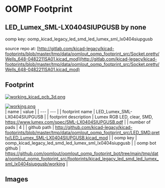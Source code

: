 # OOMP Footprint  
## LED_Lumex_SML-LX0404SIUPGUSB  by none  
  
oomp key: oomp_kicad_legacy_led_smd_led_lumex_sml_lx0404siupgusb  
  
source repo at: [http://gitlab.com/kicad-legacy/kicad-footprints/blob/master/tmp/data/oomlout_oomp_footprint_src/Socket.pretty/Wells_648-0482211SA01.kicad_mod](http://gitlab.com/kicad-legacy/kicad-footprints/blob/master/tmp/data/oomlout_oomp_footprint_src/Socket.pretty/Wells_648-0482211SA01.kicad_mod)  
## Footprint  
  
[![working_kicad_pcb_3d.png](working_kicad_pcb_3d_600.png)](working_kicad_pcb_3d.png)  
  
[![working.png](working_600.png)](working.png)  
| name | value | 
| --- | --- | 
| footprint name | LED_Lumex_SML-LX0404SIUPGUSB | 
| footprint description | Lumex RGB LED, clear, SMD, https://www.lumex.com/spec/SML-LX0404SIUPGUSB.pdf | 
| number of pads | 4 | 
| github path | http://github.com/kicad-legacy/kicad-footprints/blob/master/tmp/data/oomlout_oomp_footprint_src/LED_SMD.pretty/LED_Lumex_SML-LX0404SIUPGUSB.kicad_mod | 
| oomp key | oomp_kicad_legacy_led_smd_led_lumex_sml_lx0404siupgusb | 
| oomp bot github | https://github.com/oomlout/oomlout_oomp_footprint_bot/tree/main/tmp/data/oomlout_oomp_footprint_src/footprints/kicad_legacy_led_smd_led_lumex_sml_lx0404siupgusb/working | 
## Images  
